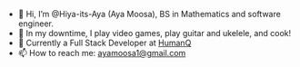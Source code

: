 - 👋 Hi, I’m @Hiya-its-Aya (Aya Moosa), BS in Mathematics and software engineer.
- 👀  In my downtime, I play video games, play guitar and ukelele, and cook!
- 🌱 Currently a Full Stack Developer at [HumanQ](https://humanq.com/)
-  📫 How to reach me: ayamoosa1@gmail.com

<!---
Hiya-its-Aya/Hiya-its-Aya is a ✨ special ✨ repository because its `README.md` (this file) appears on your GitHub profile.
You can click the Preview link to take a look at your changes.
--->

